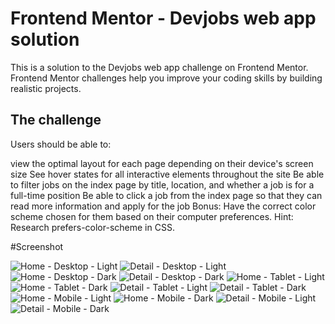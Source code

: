 # Frontend Mentor - Devjobs web app solution

This is a solution to the Devjobs web app challenge on Frontend Mentor. Frontend Mentor challenges help you improve your coding skills by building realistic projects.

## The challenge
Users should be able to:

view the optimal layout for each page depending on their device's screen size
See hover states for all interactive elements throughout the site
Be able to filter jobs on the index page by title, location, and whether a job is for a full-time position
Be able to click a job from the index page so that they can read more information and apply for the job
Bonus: Have the correct color scheme chosen for them based on their computer preferences. Hint: Research prefers-color-scheme in CSS.

#Screenshot

![Home - Desktop - Light](https://github.com/Korankye-Gyan/devJobsWebApp/assets/71855200/7ccdf025-d486-48f7-bee9-eb793591196d)
![Detail - Desktop - Light](https://github.com/Korankye-Gyan/devJobsWebApp/assets/71855200/e342d7f8-f6da-4903-a5f1-bcf58cac7437)
![Home - Desktop - Dark](https://github.com/Korankye-Gyan/devJobsWebApp/assets/71855200/ae4e9e6f-b442-4024-ba44-de8f129bf7ba)
![Detail - Desktop - Dark](https://github.com/Korankye-Gyan/devJobsWebApp/assets/71855200/74b15998-eb3d-441c-b700-a165c679dd40)
![Home - Tablet - Light](https://github.com/Korankye-Gyan/devJobsWebApp/assets/71855200/d11b80ab-bb5e-43e3-a504-994df8971fd4)
![Home - Tablet - Dark](https://github.com/Korankye-Gyan/devJobsWebApp/assets/71855200/b0a25fec-7084-46c6-ba9e-9ec6f312e794)
![Detail - Tablet - Light](https://github.com/Korankye-Gyan/devJobsWebApp/assets/71855200/8443ca6f-45cb-4a6b-ba17-ae2452f10af6)
![Detail - Tablet - Dark](https://github.com/Korankye-Gyan/devJobsWebApp/assets/71855200/11c2f660-cbb4-4621-a208-9f682f228d34)
![Home - Mobile - Light](https://github.com/Korankye-Gyan/devJobsWebApp/assets/71855200/da67c9e0-56d3-403c-acbc-dfee304000ca)
![Home - Mobile - Dark](https://github.com/Korankye-Gyan/devJobsWebApp/assets/71855200/718f4138-946b-4a53-b145-a32cc72021ca)
![Detail - Mobile - Light](https://github.com/Korankye-Gyan/devJobsWebApp/assets/71855200/5754542c-2689-4aa2-b27b-454574783768)
![Detail - Mobile - Dark](https://github.com/Korankye-Gyan/devJobsWebApp/assets/71855200/777d8f8d-6275-45b1-a5d8-2d6170e3e778)
